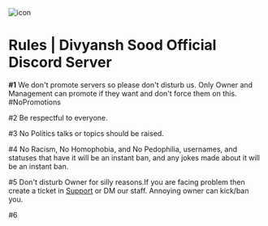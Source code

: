 ![icon](https://user-images.githubusercontent.com/88816011/129165891-4fc922d8-a2b3-408f-b13c-e369c9c558a4.PNG)

# Rules | Divyansh Sood Official Discord Server

**#1** We don't promote servers so please don't disturb us. Only Owner and Management can promote if they want and don't force them on this. #NoPromotions

#2 Be respectful to everyone.

#3 No Politics talks or topics should be raised.

#4 No Racism, No Homophobia, and No Pedophilia, usernames, and statuses that have it will be an instant ban, and any jokes made about it will be an instant ban.

#5 Don't disturb Owner for silly reasons.If you are facing problem then create a ticket in [Support](https://discord.gg/dYbHzzKX8x) or DM our staff. Annoying owner can kick/ban you.

#6
